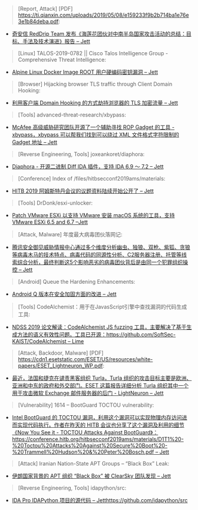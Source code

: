 > [Report, Attack] [PDF] https://ti.qianxin.com/uploads/2019/05/08/e159233f9b2b714ba1e76e3e1b84deba.pdf: 


* [奇安信 RedDrip Team 发布《海莲花团伙对中南半岛国家攻击活动的总结：目标、手法及技术演进》报告 – Jett](https://ti.qianxin.com/uploads/2019/05/08/e159233f9b2b714ba1e76e3e1b84deba.pdf)



> [Linux] TALOS-2019-0782 || Cisco Talos Intelligence Group - Comprehensive Threat Intelligence: 


* [Alpine Linux Docker Image ROOT 用户硬编码密钥漏洞 – Jett](https://talosintelligence.com/vulnerability_reports/TALOS-2019-0782)



> [Browser] Hijacking browser TLS traffic through Client Domain Hooking: 


* [利用客户端 Domain Hooking 的方式劫持浏览器的 TLS 加密流量 – Jett](https://blog.duszynski.eu/hijacking-browser-tls-traffic-through-client-domain-hooking/)



> [Tools] advanced-threat-research/xbypass: 


* [McAfee 高级威胁研究团队开源了一个辅助寻找 ROP Gadget 的工具 - xbypass，xbypass 可以帮我们找到可以绕过 XML 文件格式字符限制的 Gadget 地址 – Jett](https://github.com/advanced-threat-research/xbypass)



> [Reverse Engineering, Tools] joxeankoret/diaphora: 


* [Diaphora - 开源二进制 Diff IDA 插件，支持 IDA 6.9 ～ 7.2 – Jett](https://github.com/joxeankoret/diaphora)



> [Conference] Index of /files/hitbsecconf2019ams/materials: 


* [HITB 2019 阿姆斯特丹会议的议题资料陆续开始公开了 – Jett](https://conference.hitb.org/hitbsecconf2019ams/materials/)



> [Tools] DrDonk/esxi-unlocker: 


* [Patch VMware ESXi 以支持 VMware 安装 macOS 系统的工具，支持 VMware ESXi 6.5 and 6.7 –Jett](https://github.com/DrDonk/esxi-unlocker)



> [Attack, Malware] 年度最大病毒团伙落网记: 


* [腾讯安全御见威胁情报中心通过多个维度分析幽虫、独狼、双枪、紫狐、贪狼等病毒木马的技术特点、病毒代码的同源性分析、C2服务器注册、托管等线索综合分析，最终判断这5个影响恶劣的病毒团伙背后是由同一个犯罪组织操控 – Jett](https://www.freebuf.com/articles/network/202352.html)



> [Android] Queue the Hardening Enhancements: 


* [Android Q 版本在安全加固方面的改进 – Jett](http://feedproxy.google.com/~r/GoogleOnlineSecurityBlog/~3/DvJ3sngMEWw/queue-hardening-enhancements.html)



> [Tools] CodeAlchemist：用于在JavasScript引擎中查找漏洞的代码生成工具: 


* [NDSS 2019 论文解读：CodeAlchemist JS fuzzing 工具，主要解决了基于生成方法的语义有效性问题。工具已开源：https://github.com/SoftSec-KAIST/CodeAlchemist – Lime](http://www.arkteam.net/?p=4334)



> [Attack, Backdoor, Malware] [PDF] https://cdn1.esetstatic.com/ESET/US/resources/white-papers/ESET_Lightneuron_WP.pdf: 


* [最近，法国和捷克在谴责黑客组织 Turla，Turla 组织的攻击目标主要是欧洲、亚洲和中东的政府和外交部门。ESET 这篇报告详细分析 Turla 组织其中一个用于攻击微软 Exchange 邮件服务器的后门 - LightNeuron – Jett](https://cdn1.esetstatic.com/ESET/US/resources/white-papers/ESET_Lightneuron_WP.pdf)



> [Vulnerability] 1614 – BootGuard TOCTOU vulnerability: 


* [Intel BootGuard 的 TOCTOU 漏洞，利用这个漏洞可以实现物理内存访问进而实现代码执行。作者在昨天的 HITB 会议也分享了这个漏洞及利用的细节《Now You See it - TOCTOU Attacks Against BootGuard》： https://conference.hitb.org/hitbsecconf2019ams/materials/D1T1%20-%20Toctou%20Attacks%20Against%20Secure%20Boot%20-%20Trammell%20Hudson%20&%20Peter%20Bosch.pdf – Jett](https://bugzilla.tianocore.org/show_bug.cgi?id=1614)



> [Attack] Iranian Nation-State APT Groups – “Black Box” Leak: 


* [伊朗国家背景的 APT 组织 “Black Box” 被 ClearSky 团队发现 – Jett](https://www.clearskysec.com/iranian-apt-black-box/)



> [Reverse Engineering, Tools] idapython/src: 


* [IDA Pro IDAPython 项目的源代码 – Jett]()https://github.com/idapython/src